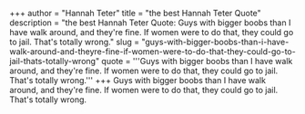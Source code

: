 +++
author = "Hannah Teter"
title = "the best Hannah Teter Quote"
description = "the best Hannah Teter Quote: Guys with bigger boobs than I have walk around, and they're fine. If women were to do that, they could go to jail. That's totally wrong."
slug = "guys-with-bigger-boobs-than-i-have-walk-around-and-theyre-fine-if-women-were-to-do-that-they-could-go-to-jail-thats-totally-wrong"
quote = '''Guys with bigger boobs than I have walk around, and they're fine. If women were to do that, they could go to jail. That's totally wrong.'''
+++
Guys with bigger boobs than I have walk around, and they're fine. If women were to do that, they could go to jail. That's totally wrong.
